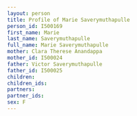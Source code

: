 ```yaml
---
layout: person
title: Profile of Marie Saverymuthapulle
person_id: I500169
first_name: Marie
last_name: Saverymuthapulle
full_name: Marie Saverymuthapulle
mother: Clara Therese Anandappa
mother_id: I500024
father: Victor Saverymuthapulle
father_id: I500025
children:
children_ids:
partners:
partner_ids:
sex: F
---
```


